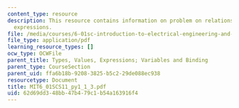 ```yaml
---
content_type: resource
description: This resource contains information on problem on relations and boolean
  expressions.
file: /media/courses/6-01sc-introduction-to-electrical-engineering-and-computer-science-i-spring-2011/62d69dd348bb47b479c1b54a163916f4_MIT6_01SCS11_py1_1_3.pdf
file_type: application/pdf
learning_resource_types: []
ocw_type: OCWFile
parent_title: Types, Values, Expressions; Variables and Binding
parent_type: CourseSection
parent_uid: ffa6b18b-9208-3825-b5c2-29de088ec938
resourcetype: Document
title: MIT6_01SCS11_py1_1_3.pdf
uid: 62d69dd3-48bb-47b4-79c1-b54a163916f4
---
```

